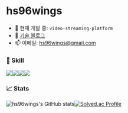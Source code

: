 # hs96wings
- 🔭 현재 개발 중: `video-streaming-platform`
- 📝 [기술 블로그](https://velog.io/@hs96wings)
- 📫 이메일: hs96wings@gmail.com

### 🧰 Skill
<img src="https://img.shields.io/badge/Java-ED8B00?style=flat&logo=openjdk&logoColor=white"/><img src="https://img.shields.io/badge/SpringBoot-6DB33F?style=flat&logo=springboot&logoColor=white"/><img src="https://img.shields.io/badge/MySQL-4479A1?style=flat&logo=mysql&logoColor=white"/><img src="https://img.shields.io/badge/Docker-2496ED?style=flat&logo=docker&logoColor=white"/>

### 📈 Stats
![hs96wings's GitHub stats](https://github-readme-stats.vercel.app/api?username=hs96wings&show_icons=true&theme=tokyonight)[![Solved.ac Profile](http://mazassumnida.wtf/api/v2/generate_badge?boj=hs96wings)](https://solved.ac/hs96wings/)
